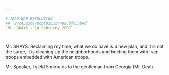 ```yaml
---
---

# IRAQ WAR RESOLUTION
## `27c4322c870dbf01b3c44895bf055b4d`
`Mr. SHAYS — 14 February 2007`

---
```



Mr. SHAYS. Reclaiming my time, what we do have is a new plan, and it 
is not the surge, it is cleaning up the neighborhoods and holding them 
with Iraqi troops embedded with American troops.

Mr. Speaker, I yield 5 minutes to the gentleman from Georgia (Mr. 
Deal).